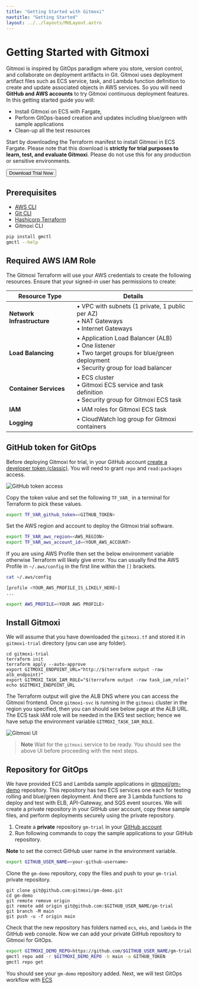 ```yaml
---
title: "Getting Started with Gitmoxi"
navtitle: "Getting Started"
layout: ../../layouts/MdLayout.astro
---
```


# Getting Started with Gitmoxi
Gitmoxi is inspired by GitOps paradigm where you store, version control, and collaborate on deployment artifacts in Git. Gitmoxi uses deployment artifact files such as ECS service, task, and Lambda function definition to create and update associated objects in AWS services. So you will need **GitHub and AWS accounts** to try Gitmoxi continuous deployment features. In this getting started guide you will:

* Install Gitmoxi on ECS with Fargate, 
* Perform GitOps-based creation and updates including blue/green with sample applications
* Clean-up all the test resources

Start by downloading the Terraform manifest to install Gitmoxi in ECS Fargate. Please note that this download is **strictly for trial purposes to learn, test, and evaluate Gitmoxi**. Please do not use this for any production or sensitive environments.

<button id="downloadLink" class="bg-teal-600 text-white px-4 py-2 rounded hover:bg-teal-800">Download Trial Now</button>

## Prerequisites
* [AWS CLI](https://docs.aws.amazon.com/cli/latest/userguide/getting-started-install.html)
* [Git CLI](https://github.com/git-guides/install-git#install-git-on-mac)
* [Hashicorp Terraform](https://developer.hashicorp.com/terraform/tutorials/aws-get-started/install-cli)
* Gitmoxi CLI
```bash
pip install gmctl
gmctl --help
``` 
## Required AWS IAM Role

The Gitmoxi Terraform will use your AWS credentials to create the following resources. Ensure that your signed-in user has permissions to create:

| Resource Type | Details |
|---------------|---------|
| **Network Infrastructure** | • VPC with subnets (1 private, 1 public per AZ)<br>• NAT Gateways<br>• Internet Gateways |
| **Load Balancing** | • Application Load Balancer (ALB)<br>• One listener<br>• Two target groups for blue/green deployment<br>• Security group for load balancer |
| **Container Services** | • ECS cluster<br>• Gitmoxi ECS service and task definition<br>• Security group for Gitmoxi ECS task |
| **IAM** | • IAM roles for Gitmoxi ECS task<br> |
| **Logging** | • CloudWatch log group for Gitmoxi containers<br> |

## GitHub token for GitOps

Before deploying Gitmoxi for trial, in your GitHub account [create a developer token (classic)](https://docs.github.com/en/authentication/keeping-your-account-and-data-secure/managing-your-personal-access-tokens). You will need to grant `repo` and `read:packages` access.

![GitHub token access](/gh_token_access.png)

Copy the token value and set the following `TF_VAR_` in a terminal for Terraform to pick these values. 
```bash
export TF_VAR_github_token=<GITHUB_TOKEN>
```
Set the AWS region and account to deploy the Gitmoxi trial software.
```bash
export TF_VAR_aws_region=<AWS_REGION>
export TF_VAR_aws_account_id=<YOUR_AWS_ACCOUNT>
```
If you are using AWS Profile then set the below environment variable otherwise Terraform will likely give error. You can usually find the AWS Profile in `~/.aws/config` in the first line within the `[]` brackets.
```bash
cat ~/.aws/config

[profile <YOUR_AWS_PROFILE_IS_LIKELY_HERE>]
...
```
```bash
export AWS_PROFILE=<YOUR AWS PROFILE>
```

## Install Gitmoxi
We will assume that you have downloaded the `gitmoxi.tf` and stored it in `gitmoxi-trial` directory (you can use any folder).
```
cd gitmoxi-trial
terraform init
terraform apply --auto-approve
export GITMOXI_ENDPOINT_URL="http://$(terraform output -raw alb_endpoint)"
export GITMOXI_TASK_IAM_ROLE="$(terraform output -raw task_iam_role)"
echo $GITMOXI_ENDPOINT_URL
```
The Terraform output will give the ALB DNS where you can access the Gitmoxi frontend. Once `gitmoxi-svc` is running in the `gitmoxi` cluster in the region you specified, then you can should see below page at the ALB URL. The ECS task IAM role will be needed in the EKS test section; hence we have setup the environment variable `GITMOXI_TASK_IAM_ROLE`.

![Gitmoxi UI](/gitmoxi_ui_page.png)

> **Note** Wait for the `gitmoxi` service to be ready. You should see the above UI before proceeding with the next steps.

## Repository for GitOps
We have provided ECS and Lambda sample applications in [gitmoxi/gm-demo](https://github.com/gitmoxi/gm-demo) repository. This repository has two ECS services one each for testing rolling and blue/green deployment. And there are 3 Lambda functions to deploy and test with ELB, API-Gateway, and SQS event sources. We will create a private repository in your GitHub user account, copy these sample files, and perform deployments securely using the private repository.

1. Create a **private** repository `gm-trial` in your <a href="https://github.com/new" target="_blank">GitHub account</a>
2. Run following commands to copy the sample applications to your GitHub repository. 

**Note** to set the correct GitHub user name in the environment variable.

```bash
export GITHUB_USER_NAME=<your-github-username>
```
Clone the `gm-demo` repository, copy the files and push to your `gm-trial` private repository.
```
git clone git@github.com:gitmoxi/gm-demo.git
cd gm-demo
git remote remove origin
git remote add origin git@github.com:$GITHUB_USER_NAME/gm-trial
git branch -M main
git push -u -f origin main
```
Check that the new repository has folders named `ecs`, `eks`, and `lambda` in the GitHub web console. Now we can add your private GitHub repository to Gitmoxi for GitOps.

```bash
export GITMOXI_DEMO_REPO=https://github.com/$GITHUB_USER_NAME/gm-trial
gmctl repo add -r $GITMOXI_DEMO_REPO -b main -a GITHUB_TOKEN
gmctl repo get
```
You should see your `gm-demo` repository added. Next, we will test GitOps workflow with [ECS](/docs/getting_started_ecs)
